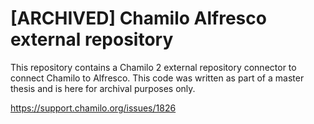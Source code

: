 [ARCHIVED] Chamilo Alfresco external repository
==============

This repository contains a Chamilo 2 external repository connector to connect Chamilo to Alfresco. This code was written as part of a master thesis and is here for archival purposes only.

https://support.chamilo.org/issues/1826
